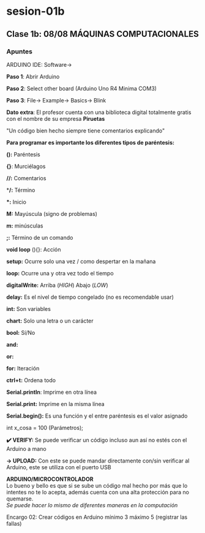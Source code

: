 # sesion-01b

## Clase 1b: 08/08 MÁQUINAS COMPUTACIONALES

### Apuntes

ARDUINO IDE: Software->

**Paso 1**: Abrir Arduino

**Paso 2**: Select other board (Arduino Uno R4 Minima COM3)

**Paso 3**: File-> Example-> Basics-> Blink

**Dato extra**: El profesor cuenta con una biblioteca digital totalmente gratis con el nombre de su empresa **Piruetas**

"Un código bien hecho siempre tiene comentarios explicando"

**Para programar es importante los diferentes tipos de paréntesis:**

**():** Paréntesis

**{}**: Murciélagos

**//:** Comentarios

***/:** Término

**\*:** Inicio

**M:** Mayúscula (signo de problemas)

**m:** minúsculas

**;:** Término de un comando

**void loop** (){}: Acción

**setup:** Ocurre solo una vez / como despertar en la mañana

**loop:** Ocurre una y otra vez todo el tiempo

**digitalWrite:** Arriba (*HIGH*) Abajo (*LOW*)

**delay:** Es el nivel de tiempo congelado (no es recomendable usar)

**int:** Son variables

**chart:** Solo una letra o un carácter

**bool:** Sí/No

**and:** 

**or:**

**for:** Iteración

**ctrl+t:** Ordena todo

**Serial.println**: Imprime en otra línea

**Serial.print:** Imprime en la misma línea

**Serial.begin():** Es una función y el entre paréntesis es el valor asignado

int x_cosa = 100 (Parámetros);

**✔️ VERIFY:** Se puede verificar un código incluso aun así no estés con el Arduino a mano

**-> UPLOAD:** Con este se puede mandar directamente con/sin verificar al Arduino, este se utiliza con el puerto USB

**ARDUINO/MICROCONTROLADOR**  
Lo bueno y bello es que si se sube un código mal hecho por más que lo intentes no te lo acepta, además cuenta con una alta protección para no quemarse.  
*Se puede hacer lo mismo de diferentes maneras en la computación*

Encargo 02: Crear códigos en Arduino mínimo 3 máximo 5 (registrar las fallas)
